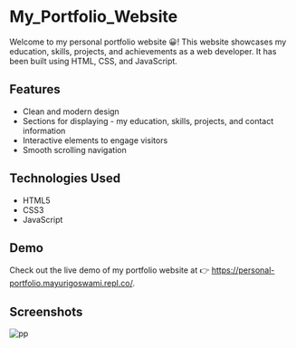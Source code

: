 # My_Portfolio_Website
Welcome to my personal portfolio website :grinning:! This website showcases my education, skills, projects, and achievements as a web developer. It has been built using HTML, CSS, and JavaScript.

## Features

- Clean and modern design
- Sections for displaying - my education, skills, projects, and contact information
- Interactive elements to engage visitors
- Smooth scrolling navigation

## Technologies Used

- HTML5
- CSS3
- JavaScript

## Demo

Check out the live demo of my portfolio website at :point_right: https://personal-portfolio.mayurigoswami.repl.co/.

## Screenshots

![pp](https://github.com/Mayuri13/My_Portfolio_Website/assets/78290636/99b1cfca-e5ba-4f1c-9d69-a8f2a8f18f40)
